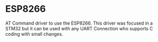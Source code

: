 # ESP8266
AT Command driver to use the ESP8266. This driver was focused in a STM32 but it can be used with any UART Connection who supports C coding with small changes.
